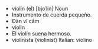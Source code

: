 - violín (el)	[bjoˈlin]	Noun
- Instrumento de cuerda pequeño.
- Đàn vĩ cầm
- violin
- El violín suena hermoso.
- violinista (violinist)	Italian: violino